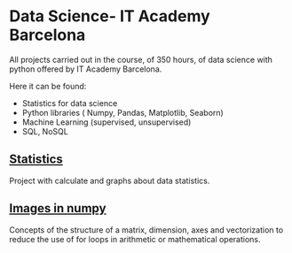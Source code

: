 # Data Science- IT Academy Barcelona

All projects carried out in the course, of 350 hours, of data science with python offered by IT Academy Barcelona.

Here it can be found:

- Statistics for data science
- Python libraries ( Numpy, Pandas, Matplotlib, Seaborn)
- Machine Learning (supervised, unsupervised)
- SQL, NoSQL


## [Statistics](https://github.com/ssilvacris/Data_Science-IT-Academy-Barcelona/tree/main/Sprint_7)

Project with calculate and graphs about data statistics.


## [Images in numpy](https://github.com/ssilvacris/Data_Science-IT-Academy-Barcelona/tree/main/Tarefa_2)

Concepts of the structure of a matrix, dimension, axes and vectorization to reduce the use of for loops in arithmetic or mathematical operations.
